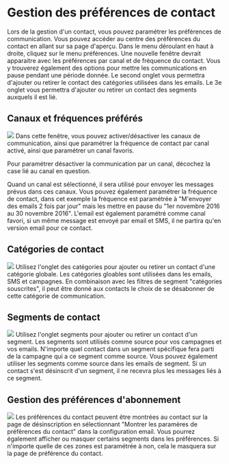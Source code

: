 # Gestion des préférences de contact

Lors de la gestion d'un contact, vous pouvez paramétrer les préférences de communication. Vous pouvez accéder au centre des préférences du contact en allant sur sa page d'aperçu. Dans le menu déroulant en haut à droite, cliquez sur le menu préférences. Une nouvelle fenêtre devrait apparaitre avec les préférences par canal et de fréquence du contact. Vous y trouverez également des options pour mettre les communications en pause pendant une période donnée. Le second onglet vous permettra d'ajouter ou retirer le contact des catégories utilisées dans les emails. Le 3e onglet vous permettra d'ajouter ou retirer un contact des segments auxquels il est lié.

## Canaux et fréquences préférés

![](/contacts/media/preferences.png)
Dans cette fenêtre, vous pouvez activer/désactiver les canaux de communication, ainsi que paramétrer la fréquence de contact par canal activé, ainsi que paramétrer un canal favoris.

Pour paramétrer désactiver la communication par un canal, décochez la case lié au canal en question.

Quand un canal est sélectionné, il sera utilisé pour envoyer les messages prévus dans ces canaux. Vous pouvez également paramétrer la fréquence de contact, dans cet exemple la fréquence est paramétrée à "M'envoyer des emails 2 fois par jour" mais les mettre en pause du "1er novembre 2016 au 30 novembre 2016". L'email est également paramétré comme canal favori, si un même message est envoyé par email et SMS, il ne partira qu'en version email pour ce contact.

## Catégories de contact
![](/contacts/media/categories.png)
Utilisez l'onglet des catégories pour ajouter ou retirer un contact d'une catégorie globale. Les catégories gloables sont utilisées dans les emails, SMS et campagnes. En combinaison avec les filtres de segment "catégories souscrites", il peut être donné aux contacts le choix de se désabonner de cette catégorie de communication.

## Segments de contact
![](/contacts/media/segments.png)
Utilisez l'onglet segments pour ajouter ou retirer un contact d'un segment. Les segments sont utilisés comme source pour vos campagnes et vos emails. N'importe quel contact dans un segment spécifique fera parti de la campagne qui a ce segment comme source. Vous pouvez également utiliser les segments comme source dans les emails de segment. Si un contact s'est désinscrit d'un segment, il ne recevra plus les messages liés à ce segment.

## Gestion des préférences d'abonnement
![](/contacts/media/email-unsubscribe-settings.png)
Les préférences du contact peuvent être montrées au contact sur la page de désinscription en sélectionnant "Montrer les paramères de préférences du contact" dans la configuration email. Vous pourrez également afficher ou masquer certains segments dans les préférences. Si n'importe quelle de ces zones est paramétrée à non, cela le masquera sur la page de préférence du contact.

